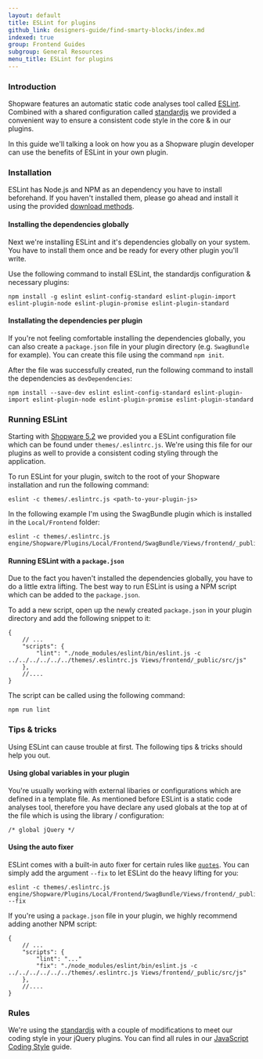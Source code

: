 ```yaml
---
layout: default
title: ESLint for plugins
github_link: designers-guide/find-smarty-blocks/index.md
indexed: true
group: Frontend Guides
subgroup: General Resources
menu_title: ESLint for plugins
---
```


### Introduction
Shopware features an automatic static code analyses tool called [ESLint](http://eslint.org/). Combined with a shared configuration called [standardjs](https://standardjs.com/) we provided a convenient way to ensure a consistent code style in the core & in our plugins.

In this guide we'll talking a look on how you as a Shopware plugin developer can use the benefits of ESLint in your own plugin.

### Installation
ESLint has Node.js and NPM as an dependency you have to install beforehand. If you haven't installed them, please go ahead and install it using the provided [download methods](https://nodejs.org/en/download/current/).

#### Installing the dependencies globally
Next we're installing ESLint and it's dependencies globally on your system. You have to install them once and be ready for every other plugin you'll write.

Use the following command to install ESLint, the standardjs configuration & necessary plugins:

```
npm install -g eslint eslint-config-standard eslint-plugin-import eslint-plugin-node eslint-plugin-promise eslint-plugin-standard
```

#### Installating the dependencies per plugin
If you're not feeling comfortable installing the dependencies globally, you can also create a `package.json` file in your plugin directory (e.g. `SwagBundle` for example). You can create this file using the command `npm init`.

After the file was successfully created, run the following command to install the dependencies as `devDependencies`:

```
npm install --save-dev eslint eslint-config-standard eslint-plugin-import eslint-plugin-node eslint-plugin-promise eslint-plugin-standard
```

### Running ESLint
Starting with [Shopware 5.2](http://community.shopware.com/Downloads_cat_448.html) we provided you a ESLint configuration file which can be found under `themes/.eslintrc.js`. We're using this file for our plugins as well to provide a consistent coding styling through the application.

To run ESLint for your plugin, switch to the root of your Shopware installation and run the following command:

```
eslint -c themes/.eslintrc.js <path-to-your-plugin-js>
```

In the following example I'm using the SwagBundle plugin which is installed in the `Local/Frontend` folder:

```
eslint -c themes/.eslintrc.js engine/Shopware/Plugins/Local/Frontend/SwagBundle/Views/frontend/_public/src/js/
```

#### Running ESLint with a `package.json`
Due to the fact you haven't installed the dependencies globally, you have to do a little extra lifting. The best way to run ESLint is using  a NPM script which can be added to the `package.json`.

To add a new script, open up the newly created `package.json` in your plugin directory and add the following snippet to it:

```
{
    // ...
    "scripts": {
    	"lint": "./node_modules/eslint/bin/eslint.js -c ../../../../../../themes/.eslintrc.js Views/frontend/_public/src/js"
    },
    //....
}
```

The script can be called using the following command:

```
npm run lint
```

### Tips & tricks
Using ESLint can cause trouble at first. The following tips & tricks should help you out.

#### Using global variables in your plugin
You're usually working with external libaries or configurations which are defined in a template file. As mentioned before ESLint is a static code analyses tool, therefore you have declare any used globals at the top at of the file which is using the library / configuration:

```
/* global jQuery */
```

#### Using the auto fixer
ESLint comes with a built-in auto fixer for certain rules like [`quotes`](http://eslint.org/docs/rules/quotes). You can simply add the argument `--fix` to let ESLint do the heavy lifting for you:

```
eslint -c themes/.eslintrc.js engine/Shopware/Plugins/Local/Frontend/SwagBundle/Views/frontend/_public/src/js/ --fix
```

If you're using a `package.json` file in your plugin, we highly recommend adding another NPM script:

```
{
    // ...
    "scripts": {
        "lint": "..."
    	"fix": "./node_modules/eslint/bin/eslint.js -c ../../../../../../themes/.eslintrc.js Views/frontend/_public/src/js"
    },
    //....
}
```

### Rules
We're using the [standardjs](https://standardjs.com/) with a couple of modifications to meet our coding style in your jQuery plugins. You can find all rules in our [JavaScript Coding Style](https://developers.shopware.com/designers-guide/javascript-coding-style/) guide.


